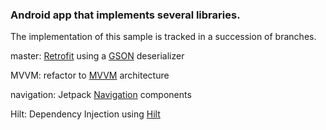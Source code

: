 ### Android app that implements several libraries.

The implementation of this sample is tracked in a succession of branches.

master: [Retrofit](https://square.github.io/retrofit/)  using a [GSON](https://github.com/google/gson) deserializer

MVVM: refactor to [MVVM](https://developer.android.com/jetpack/docs/guide) architecture

navigation: Jetpack [Navigation](https://developer.android.com/guide/navigation) components

Hilt: Dependency Injection using [Hilt](https://dagger.dev/hilt/)
